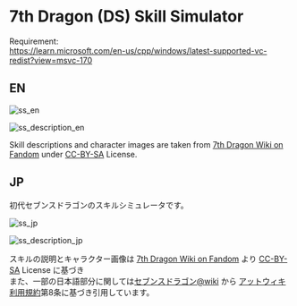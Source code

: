 # 7th Dragon (DS) Skill Simulator

Requirement:\
https://learn.microsoft.com/en-us/cpp/windows/latest-supported-vc-redist?view=msvc-170

## EN
![ss_en](https://github.com/user-attachments/assets/42b85db3-06fe-4e08-9d0c-56835497324d)

![ss_description_en](https://github.com/user-attachments/assets/b3889a9c-bc7f-41d2-931c-73b8b139ef2c)

Skill descriptions and character images are taken from [7th Dragon Wiki on Fandom](https://seventhdragon.fandom.com/wiki/7th_Dragon_(Game)) under [CC-BY-SA](https://www.fandom.com/licensing) License.


## JP
初代セブンスドラゴンのスキルシミュレータです。

![ss_jp](https://github.com/user-attachments/assets/6c7d3332-97cb-43ae-a970-e85559a37637)

![ss_description_jp](https://github.com/user-attachments/assets/673f946a-b082-4df7-86f9-9c1e5a51a6b5)

スキルの説明とキャラクター画像は [7th Dragon Wiki on Fandom](https://seventhdragon.fandom.com/wiki/7th_Dragon_(Game)) より [CC-BY-SA](https://www.fandom.com/licensing) License に基づき\
また、一部の日本語部分に関しては[セブンスドラゴン@wiki](https://w.atwiki.jp/7thdragon/) から [アットウィキ利用規約](https://atwiki.jp/tos)第8条に基づき引用しています。
